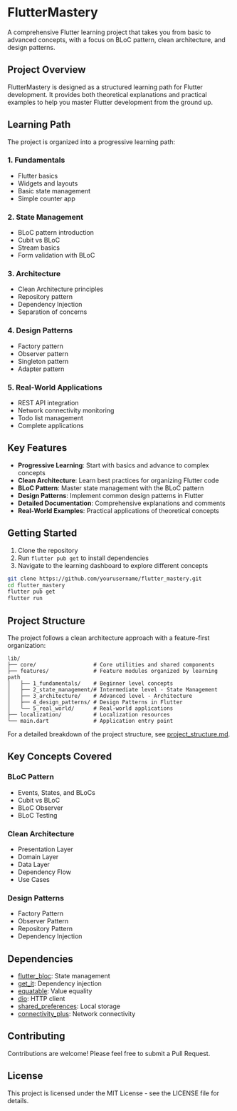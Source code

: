 # FlutterMastery

A comprehensive Flutter learning project that takes you from basic to advanced concepts, with a focus on BLoC pattern, clean architecture, and design patterns.

## Project Overview

FlutterMastery is designed as a structured learning path for Flutter development. It provides both theoretical explanations and practical examples to help you master Flutter development from the ground up.

## Learning Path

The project is organized into a progressive learning path:

### 1. Fundamentals
- Flutter basics
- Widgets and layouts
- Basic state management
- Simple counter app

### 2. State Management
- BLoC pattern introduction
- Cubit vs BLoC
- Stream basics
- Form validation with BLoC

### 3. Architecture
- Clean Architecture principles
- Repository pattern
- Dependency Injection
- Separation of concerns

### 4. Design Patterns
- Factory pattern
- Observer pattern
- Singleton pattern
- Adapter pattern

### 5. Real-World Applications
- REST API integration
- Network connectivity monitoring
- Todo list management
- Complete applications

## Key Features

- **Progressive Learning**: Start with basics and advance to complex concepts
- **Clean Architecture**: Learn best practices for organizing Flutter code
- **BLoC Pattern**: Master state management with the BLoC pattern
- **Design Patterns**: Implement common design patterns in Flutter
- **Detailed Documentation**: Comprehensive explanations and comments
- **Real-World Examples**: Practical applications of theoretical concepts

## Getting Started

1. Clone the repository
2. Run `flutter pub get` to install dependencies
3. Navigate to the learning dashboard to explore different concepts

```bash
git clone https://github.com/yourusername/flutter_mastery.git
cd flutter_mastery
flutter pub get
flutter run
```

## Project Structure

The project follows a clean architecture approach with a feature-first organization:

```
lib/
├── core/                  # Core utilities and shared components
├── features/              # Feature modules organized by learning path
│   ├── 1_fundamentals/    # Beginner level concepts
│   ├── 2_state_management/# Intermediate level - State Management
│   ├── 3_architecture/    # Advanced level - Architecture
│   ├── 4_design_patterns/ # Design Patterns in Flutter
│   └── 5_real_world/      # Real-world applications
├── localization/          # Localization resources
└── main.dart              # Application entry point
```

For a detailed breakdown of the project structure, see [project_structure.md](project_structure.md).

## Key Concepts Covered

### BLoC Pattern
- Events, States, and BLoCs
- Cubit vs BLoC
- BLoC Observer
- BLoC Testing

### Clean Architecture
- Presentation Layer
- Domain Layer
- Data Layer
- Dependency Flow
- Use Cases

### Design Patterns
- Factory Pattern
- Observer Pattern
- Repository Pattern
- Dependency Injection

## Dependencies

- [flutter_bloc](https://pub.dev/packages/flutter_bloc): State management
- [get_it](https://pub.dev/packages/get_it): Dependency injection
- [equatable](https://pub.dev/packages/equatable): Value equality
- [dio](https://pub.dev/packages/dio): HTTP client
- [shared_preferences](https://pub.dev/packages/shared_preferences): Local storage
- [connectivity_plus](https://pub.dev/packages/connectivity_plus): Network connectivity

## Contributing

Contributions are welcome! Please feel free to submit a Pull Request.

## License

This project is licensed under the MIT License - see the LICENSE file for details.
